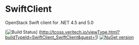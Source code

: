 # SwiftClient

OpenStack Swift client for .NET 4.5 and 5.0

[![Build Status](https://img.shields.io/teamcity/http/tcoss.veritech.io/e/SwiftClient_SwiftClient.svg)]
(http://tcoss.veritech.io/viewType.html?buildTypeId=SwiftClient_SwiftClient&guest=1)
[![NuGet version](https://badge.fury.io/nu/SwiftClient.svg)](https://badge.fury.io/nu/SwiftClient)
